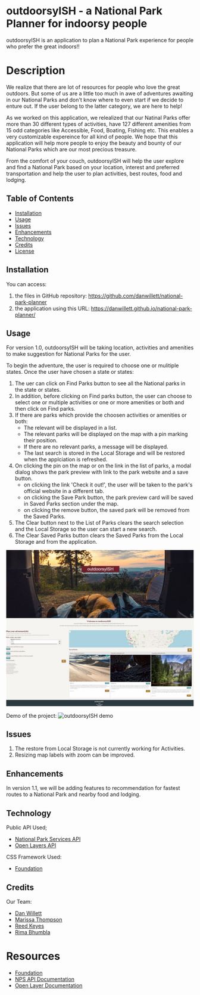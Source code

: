 # outdoorsyISH - a National Park Planner for indoorsy people 
 outdoorsyISH is an application to plan a National Park experience for people who prefer the great indoors!!

# Description
We realize that there are lot of resources for people who love the great outdoors.  But some of us are a little too much in awe of adventures awaiting in our National Parks and don't know where to even start if we decide to enture out.  If the user belong to the latter category, we are here to help!

As we worked on this application, we relealized that our Natinal Parks offer more than 30 different types of activities, have 127 different amenities from 15 odd categories like Accessible, Food, Boating, Fishing etc.  This enables a very customizable expereince for all kind of people.  We hope that this application will help more people to enjoy the beauty and bounty of our National Parks which are our most precious treasure.

From the comfort of your couch, outdoorsyISH will help the user explore and find a National Park based on your location, interest and preferred transportation and help the user to plan activities, best routes, food and lodging.


## Table of Contents

- [Installation](#installation)
- [Usage](#usage)
- [Issues](#issues)
- [Enhancements](#enhancements)
- [Technology](#technology)
- [Credits](#credits)
- [License](#license)

## Installation

You can access:
1. the files in GitHub repository: https://github.com/danwillett/national-park-planner
2. the application using this URL: https://danwillett.github.io/national-park-planner/

## Usage

For version 1.0, outdoorsyISH will be taking location, activities and amenities to make suggestion for National Parks for the user. 

To begin the adventure, the user is required to choose one or mulitiple states.  Once the user have chosen a state or states:
1. The uer can click on Find Parks button to see all the National parks in the state or states.
2. In addition, before clicking on Find parks button, the user can choose to select one or multiple activities or one or more amenities or both and then click on Find parks.
3. If there are parks which provide the choosen activities or amenities or both:
    * The relevant will be displayed in a list.
    * The relevant parks will be displayed on the map with a pin marking their position.
    * If there are no relevant parks, a message will be displayed. 
    * The last search is stored in the Local Storage and will be restored when the applciation is refreshed.  
4. On clicking the pin on the map or on the link in the list of parks, a modal dialog shows the park preview with link to the park website and a save button.
    * on clicking the link 'Check it out!', the user will be taken to the park's official website in a different tab.
    * on clicking the Save Park button, the park preview card will be saved in Saved Parks section under the map.
    * on clicking the remove button, the saved park will be removed from the Saved Parks.
5. The Clear button next to the List of Parks clears the search selection and the Local Storage so the user can start a new search.
6. The Clear Saved Parks button clears the Saved Parks from the Local Storage and from the application.


![Screenshot](./assets/images/Screenshot.JPG)

Demo of the project:
![outdoorsyISH demo](./assets/images/outdoorsyISH.gif)

## Issues

1. The restore from Local Storage is not currently working for Activities.
2. Resizing map labels with zoom can be improved.

## Enhancements
In version 1.1, we will be adding features to recommendation for fastest routes to a National Park and nearby food and lodging.  

## Technology
Public API Used;
 * [National Park Services API](https://www.nps.gov/subjects/developer/index.htm)
 * [Open Layers API](https://openlayers.org)

CSS Framework Used:
 * [Foundation](https://get.foundation/)

## Credits

Our Team:

* [Dan Willett](https://github.com/danwillett)
* [Marissa Thompson](https://github.com/marissa424)
* [Reed Keyes](https://github.com/rbkeyes)
* [Rima Bhumbla](https://github.com/rbhumbla1)


# Resources

* [Foundation](https://get.foundation/index.html)
* [NPS API Documentation](https://www.nps.gov/subjects/developer/api-documentation.htm)
* [Open Layer Documentation](https://openlayers.org/en/latest/apidoc/)



